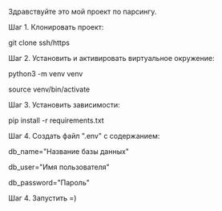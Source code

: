 Здравствуйте это мой проект по парсингу.

Шаг 1.
 Клонировать проект:

 git clone ssh/https


Шаг 2.
 Установить и активировать виртуальное окружение:

  python3 -m venv venv

  source venv/bin/activate


Шаг 3.
 Установить зависимости:

 pip install -r requirements.txt


Шаг 4.
 Создать файл ".env" с содержанием:

 db_name="Название базы данных"

 db_user="Имя пользователя"

 db_password="Пароль"


Шаг 4.
 Запустить =)
